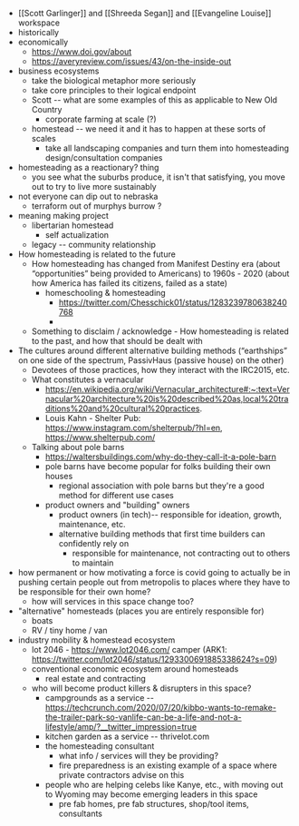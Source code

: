 - [[Scott Garlinger]] and [[Shreeda Segan]] and [[Evangeline Louise]] workspace 
- historically  
- economically
    - https://www.doi.gov/about
    - https://averyreview.com/issues/43/on-the-inside-out 
- business ecosystems
    - take the biological metaphor more seriously 
    - take core principles to their logical endpoint 
    - Scott -- what are some examples of this as applicable to New Old Country 
        - corporate farming at scale (?) 
    - homestead -- we need it and it has to happen at these sorts of scales
        - take all landscaping companies and turn them into homesteading design/consultation companies  
- homesteading as a reactionary? thing 
    - you see what the suburbs produce, it isn't that satisfying, you move out to try to live more sustainably 
- not everyone can dip out to nebraska 
    - terraform out of murphys burrow ? 
- meaning making project 
    - libertarian homestead
        - self actualization 
    - legacy -- community relationship
- How homesteading is related to the future
    - How homesteading has changed from Manifest Destiny era (about “opportunities” being provided to Americans) to 1960s - 2020 (about how America has failed its citizens, failed as a state)
        - homeschooling & homesteading
            - https://twitter.com/Chesschick01/status/1283239780638240768
            - 
    - Something to disclaim / acknowledge - How homesteading is related to the past, and how that should be dealt with
- The cultures around different alternative building methods (“earthships” on one side of the spectrum, PassivHaus (passive house) on the other)
    - Devotees of those practices, how they interact with the IRC2015, etc.
    - What constitutes a vernacular
        - https://en.wikipedia.org/wiki/Vernacular_architecture#:~:text=Vernacular%20architecture%20is%20described%20as,local%20traditions%20and%20cultural%20practices.
        - Louis Kahn - Shelter Pub: https://www.instagram.com/shelterpub/?hl=en, https://www.shelterpub.com/
    - Talking about pole barns
        - https://waltersbuildings.com/why-do-they-call-it-a-pole-barn
        - pole barns have become popular for folks building their own houses 
            - regional association with pole barns but they're a good method for different use cases 
        - product owners and "building" owners 
            - product owners (in tech)-- responsible for ideation, growth, maintenance, etc. 
            - alternative building methods that first time builders can confidently rely on 
                - responsible for maintenance, not contracting out to others to maintain 
- how permanent or how motivating a force is covid going to actually be in pushing certain people out from metropolis to places where they have to be responsible for their own home? 
    - how will services in this space change too? 
- "alternative" homesteads (places you are entirely responsible for)
    - boats 
    - RV / tiny home / van 
- industry mobility  & homestead ecosystem 
    - lot 2046 - https://www.lot2046.com/ camper (ARK1: https://twitter.com/lot2046/status/1293300691885338624?s=09)
    - conventional economic ecosystem around homesteads
        -  real estate and contracting 
    - who will become product killers & disrupters in this space? 
        - campgrounds as a service -- https://techcrunch.com/2020/07/20/kibbo-wants-to-remake-the-trailer-park-so-vanlife-can-be-a-life-and-not-a-lifestyle/amp/?__twitter_impression=true
        - kitchen garden as a service -- thrivelot.com 
        - the homesteading consultant 
            - what info / services will they be providing? 
            - fire preparedness is an existing example of a space where private contractors advise on this 
        - people who are helping celebs like Kanye, etc., with moving out to Wyoming may become emerging leaders in this space
            - pre fab homes, pre fab structures, shop/tool items, consultants 

